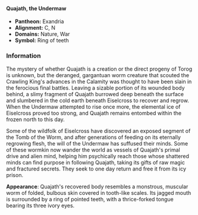#### Quajath, the Undermaw
- **Pantheon:** Exandria
- **Alignment:** C, N
- **Domains:** Nature, War
- **Symbol:** Ring of teeth
### Information

The mystery of whether Quajath is a creation or the direct progeny of Torog is unknown, but the deranged, gargantuan worm creature that scouted the Crawling King's advances in the Calamity was thought to have been slain in the ferocious final battles. Leaving a sizable portion of its wounded body behind, a slimy fragment of Quajath burrowed deep beneath the surface and slumbered in the cold earth beneath Eiselcross to recover and regrow. When the Undermaw attempted to rise once more, the elemental ice of Eiselcross proved too strong, and Quajath remains entombed within the frozen north to this day.

Some of the wildfolk of Eiselcross have discovered an exposed segment of the Tomb of the Worm, and after generations of feeding on its eternally regrowing flesh, the will of the Undermaw has suffused their minds. Some of these wormkin now wander the world as vessels of Quajath's primal drive and alien mind, helping him psychically reach those whose shattered minds can find purpose in following Quajath, taking its gifts of raw magic and fractured secrets. They seek to one day return and free it from its icy prison.

**Appearance**: Quajath's recovered body resembles a monstrous, muscular worm of folded, bulbous skin covered in tooth-like scales. Its jagged mouth is surrounded by a ring of pointed teeth, with a thrice-forked tongue bearing its three ivory eyes.